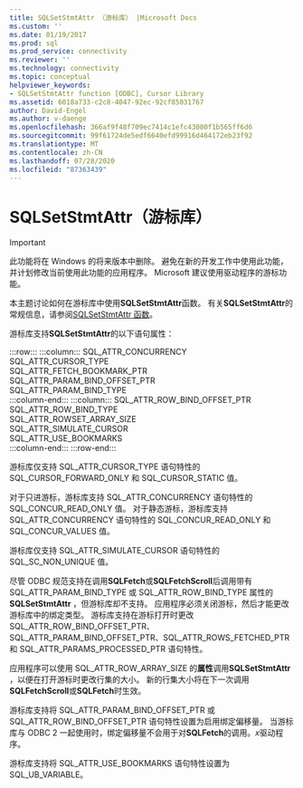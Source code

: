 ```yaml
---
title: SQLSetStmtAttr （游标库） |Microsoft Docs
ms.custom: ''
ms.date: 01/19/2017
ms.prod: sql
ms.prod_service: connectivity
ms.reviewer: ''
ms.technology: connectivity
ms.topic: conceptual
helpviewer_keywords:
- SQLSetStmtAttr function [ODBC], Cursor Library
ms.assetid: 6018a733-c2c8-4047-92ec-92cf85031767
author: David-Engel
ms.author: v-daenge
ms.openlocfilehash: 366af9f48f709ec7414c1efc43000f1b565ff6d6
ms.sourcegitcommit: 99f61724de5edf6640efd99916d464172eb23f92
ms.translationtype: MT
ms.contentlocale: zh-CN
ms.lasthandoff: 07/28/2020
ms.locfileid: "87363439"
---
```

# <a name="sqlsetstmtattr-cursor-library"></a>SQLSetStmtAttr（游标库）
> [!IMPORTANT]  
>  此功能将在 Windows 的将来版本中删除。 避免在新的开发工作中使用此功能，并计划修改当前使用此功能的应用程序。 Microsoft 建议使用驱动程序的游标功能。  
  
 本主题讨论如何在游标库中使用**SQLSetStmtAttr**函数。 有关**SQLSetStmtAttr**的常规信息，请参阅[SQLSetStmtAttr 函数](../../../odbc/reference/syntax/sqlsetstmtattr-function.md)。  
  
 游标库支持**SQLSetStmtAttr**的以下语句属性：  

:::row:::
    :::column:::
        SQL_ATTR_CONCURRENCY  
        SQL_ATTR_CURSOR_TYPE  
        SQL_ATTR_FETCH_BOOKMARK_PTR  
        SQL_ATTR_PARAM_BIND_OFFSET_PTR  
        SQL_ATTR_PARAM_BIND_TYPE  
    :::column-end:::
    :::column:::
        SQL_ATTR_ROW_BIND_OFFSET_PTR  
        SQL_ATTR_ROW_BIND_TYPE  
        SQL_ATTR_ROWSET_ARRAY_SIZE  
        SQL_ATTR_SIMULATE_CURSOR  
        SQL_ATTR_USE_BOOKMARKS  
    :::column-end:::
:::row-end:::

 游标库仅支持 SQL_ATTR_CURSOR_TYPE 语句特性的 SQL_CURSOR_FORWARD_ONLY 和 SQL_CURSOR_STATIC 值。  
  
 对于只进游标，游标库支持 SQL_ATTR_CONCURRENCY 语句特性的 SQL_CONCUR_READ_ONLY 值。 对于静态游标，游标库支持 SQL_ATTR_CONCURRENCY 语句特性的 SQL_CONCUR_READ_ONLY 和 SQL_CONCUR_VALUES 值。  
  
 游标库仅支持 SQL_ATTR_SIMULATE_CURSOR 语句特性的 SQL_SC_NON_UNIQUE 值。  
  
 尽管 ODBC 规范支持在调用**SQLFetch**或**SQLFetchScroll**后调用带有 SQL_ATTR_PARAM_BIND_TYPE 或 SQL_ATTR_ROW_BIND_TYPE 属性的**SQLSetStmtAttr** ，但游标库却不支持。 应用程序必须关闭游标，然后才能更改游标库中的绑定类型。 游标库支持在游标打开时更改 SQL_ATTR_ROW_BIND_OFFSET_PTR、SQL_ATTR_PARAM_BIND_OFFSET_PTR、SQL_ATTR_ROWS_FETCHED_PTR 和 SQL_ATTR_PARAMS_PROCESSED_PTR 语句特性。  
  
 应用程序可以使用 SQL_ATTR_ROW_ARRAY_SIZE 的**属性**调用**SQLSetStmtAttr** ，以便在打开游标时更改行集的大小。 新的行集大小将在下一次调用**SQLFetchScroll**或**SQLFetch**时生效。  
  
 游标库支持将 SQL_ATTR_PARAM_BIND_OFFSET_PTR 或 SQL_ATTR_ROW_BIND_OFFSET_PTR 语句特性设置为启用绑定偏移量。 当游标库与 ODBC 2 一起使用时，绑定偏移量不会用于对**SQLFetch**的调用。*x*驱动程序。  
  
 游标库支持将 SQL_ATTR_USE_BOOKMARKS 语句特性设置为 SQL_UB_VARIABLE。
